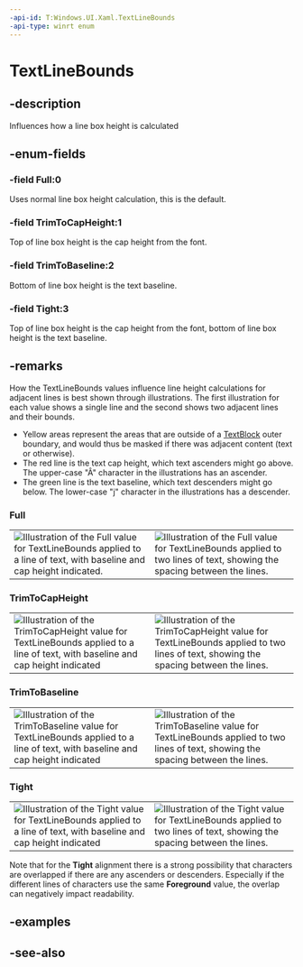 ```yaml
---
-api-id: T:Windows.UI.Xaml.TextLineBounds
-api-type: winrt enum
---
```


<!-- Enumeration syntax
public enum Windows.UI.Xaml.TextLineBounds : int
-->

# TextLineBounds

## -description
Influences how a line box height is calculated



## -enum-fields
### -field Full:0
Uses normal line box height calculation, this is the default.

### -field TrimToCapHeight:1
Top of line box height is the cap height from the font.

### -field TrimToBaseline:2
Bottom of line box height is the text baseline.

### -field Tight:3
Top of line box height is the cap height from the font, bottom of line box height is the text baseline.


## -remarks
How the TextLineBounds values influence line height calculations for adjacent lines is best shown through illustrations. The first illustration for each value shows a single line and the second shows two adjacent lines and their bounds.
+ Yellow areas represent the areas that are outside of a [TextBlock](../windows.ui.xaml.controls/textblock.md) outer boundary, and would thus be masked if there was adjacent content (text or otherwise).
+ The red line is the text cap height, which text ascenders might go above. The upper-case "Â" character in the illustrations has an ascender.
+ The green line is the text baseline, which text descenders might go below. The lower-case "j" character in the illustrations has a descender.


### Full

<table>
   <tr><td><img src="images/full_single.png" alt="Illustration of the Full value for TextLineBounds applied to a line of text, with baseline and cap height indicated." /></td><td><img src="images/full_multi.png" alt="Illustration of the Full value for TextLineBounds applied to two lines of text, showing the spacing between the lines." /></td></tr>
</table>



### TrimToCapHeight

<table>
   <tr><td><img src="images/ttch_single.png" alt="Illustration of the TrimToCapHeight value for TextLineBounds applied to a line of text, with baseline and cap height indicated" /></td><td><img src="images/ttch_multi.png" alt="Illustration of the TrimToCapHeight value for TextLineBounds applied to two lines of text, showing the spacing between the lines." /></td></tr>
</table>



### TrimToBaseline

<table>
   <tr><td><img src="images/ttb_single.png" alt="Illustration of the TrimToBaseline value for TextLineBounds applied to a line of text, with baseline and cap height indicated" /></td><td><img src="images/ttb_multi.png" alt="Illustration of the TrimToBaseline value for TextLineBounds applied to two lines of text, showing the spacing between the lines." /></td></tr>
</table>



### Tight

<table>
   <tr><td><img src="images/tight_single.png" alt="Illustration of the Tight value for TextLineBounds applied to a line of text, with baseline and cap height indicated" /></td><td><img src="images/tight_multi.png" alt="Illustration of the Tight value for TextLineBounds applied to two lines of text, showing the spacing between the lines." /></td></tr>
</table>

Note that for the **Tight** alignment there is a strong possibility that characters are overlapped if there are any ascenders or descenders. Especially if the different lines of characters use the same **Foreground** value, the overlap can negatively impact readability.

## -examples

## -see-also
